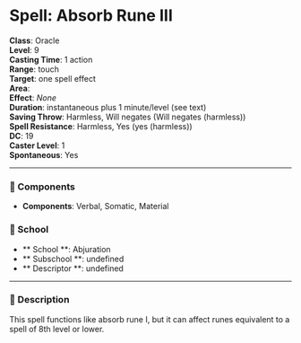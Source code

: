
# Spell: Absorb Rune III
**Class**: Oracle  
**Level**: 9  
**Casting Time**: 1 action  
**Range**: touch  
**Target**: one spell effect  
**Area**:   
**Effect**: _None_  
**Duration**: instantaneous plus 1 minute/level (see text)  
**Saving Throw**: Harmless, Will negates (Will negates (harmless))  
**Spell Resistance**: Harmless, Yes (yes (harmless))  
**DC**: 19  
**Caster Level**: 1  
**Spontaneous**: Yes

---

### 🔮 Components
- **Components**: Verbal, Somatic, Material

### 🏫 School
- ** School **: Abjuration
- ** Subschool **: undefined
- ** Descriptor **: undefined
---

### 📜 Description
This spell functions like absorb rune I, but it can affect runes equivalent to a spell of 8th level or lower.
